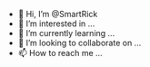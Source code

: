 - 👋 Hi, I’m @SmartRick
- 👀 I’m interested in ...
- 🌱 I’m currently learning ...
- 💞️ I’m looking to collaborate on ...
- 📫 How to reach me ...

<!---
SmartRick/SmartRick is a ✨ special ✨ repository because its `README.md` (this file) appears on your GitHub profile.
You can click the Preview link to take a look at your changes.
--->
